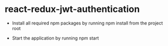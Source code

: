 # react-redux-jwt-authentication

- Install all required npm packages by running npm install from the project root

- Start the application by running npm start 


